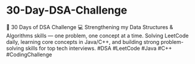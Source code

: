 # 30-Day-DSA-Challenge
🚀 30 Days of DSA Challenge 💻 Strengthening my Data Structures &amp; Algorithms skills — one problem, one concept at a time. Solving LeetCode daily, learning core concepts in Java/C++, and building strong problem-solving skills for top tech interviews. #DSA #LeetCode #Java #C++ #CodingChallenge
